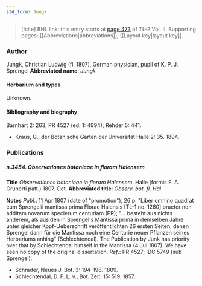 ```yaml
---
std_form: Jungk
---
```


> [!cite] BHL link: this entry starts at [page 473](https://www.biodiversitylibrary.org/page/33068715) of TL-2 Vol. II.
> Supporting pages: [[Abbreviations|abbreviations]], [[Layout key|layout key]].

### Author

Jungk, Christian Ludwig (fl. 1807), German physician, pupil of K. P. J. Sprengel 
**Abbreviated name**: *Jungk*

#### Herbarium and types

Unknown.

#### Bibliography and biography

Barnhart 2: 263; PR 4527 (ed. 1: 4994); Rehder 5: 441.
- Kraus, G., der Botanische Garten der Universität Halle 2: 35. 1894.

### Publications

##### n.3454. Observationes botanicae in floram Halensem

**Title**
*Observationes botanicae in floram Halensem*. Halle (formis F. A. Grunerti patt.) 1807. Oct.
**Abbreviated title**: *Observ. bot. fl. Hal*.

**Notes**
*Publ*.: 11 Apr 1807 (date of "promotion"), 26 p. "Liber omnino quadrat cum Sprengelii mantissa prima Florae Halensis \[TL-1 no. 1260\] praeter non additam novarum specierum centuriam (PR); "... besteht aus nichts anderem, als aus den in Sprengel's Mantissa prima in demselben Jahre unter gleicher Kopf-Ueberschrift veröffentlichten 26 ersten Seiten, denen Sprengel dann für die Mantissa noch eine Centurie neuer Pflanzen seines Herbariums anhing" (Schlechtendal). The Publication by Junk has priority over that by Schlechtendal himself in the Mantissa (4 Jul 1807). We have seen no copy of the original dissertation.
*Ref*.: PR 4527; IDC 5749 (sub Sprengel).
- Schrader, Neues J. Bot. 3: 194-198. 1809.
- Schlechtendal, D. F. L. v., Bot. Zeit. 15: 519. 1857.

